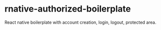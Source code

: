 # rnative-authorized-boilerplate
React native boilerplate with account creation, login, logout, protected area.
